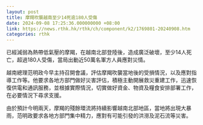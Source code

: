 ```yaml
---
layout: post
title: 摩羯吹襲越南至少14死逾180人受傷
date: 2024-09-08 17:25:36.000000000 +08:00
link: https://news.rthk.hk/rthk/ch/component/k2/1769801-20240908.htm
categories: rthk
---
```


已經減弱為熱帶低氣壓的摩羯，在越南北部登陸後，造成廣泛破壞，至少14人死亡，超過180人受傷，當局出動近50萬名軍方人員應對災情。

越南總理范明政今早主持召開會議，評估摩羯吹襲當地後的受損情況，以及應對指導工作等。他要求各地方部門做好災害評估，積極主動開展救災重建工作，迅速恢復供電和通訊服務，並根據實際情況，切實做好資金、物資及糧食安排部署工作，在必要情況下尋求支援。

由於預計今明兩天，摩羯的殘餘環流將持續影響越南北部地區，當地將出現大暴雨，范明政要求各地方部門集中精力，應對有可能引發的洪澇及泥石流等災害。
